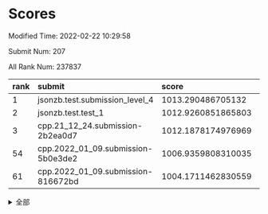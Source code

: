 # Scores

Modified Time: 2022-02-22 10:29:58

Submit Num: 207

All Rank Num: 237837

| rank |               submit               |       score        |       sigma        | pk_num |
| :--- | :--------------------------------- | :----------------- | :----------------- | :----- |
| 1    | jsonzb.test.submission_level_4     | 1013.290486705132  | 0.8018953682788267 | 4592   |
| 2    | jsonzb.test.test_1                 | 1012.9260851865803 | 0.7926351505185916 | 4600   |
| 3    | cpp.21_12_24.submission-2b2ea0d7   | 1012.1878174976969 | 0.7958618015714212 | 4596   |
| 54   | cpp.2022_01_09.submission-5b0e3de2 | 1006.9359808310035 | 0.7326260910345547 | 4592   |
| 61   | cpp.2022_01_09.submission-816672bd | 1004.1711462830559 | 0.7168971949927422 | 4596   |


<details>
<summary>全部</summary>

| rank |                 submit                 |       score        |       sigma        | pk_num |
| :--- | :------------------------------------- | :----------------- | :----------------- | :----- |
| 1    | jsonzb.test.submission_level_4         | 1013.290486705132  | 0.8018953682788267 | 4592   |
| 2    | jsonzb.test.test_1                     | 1012.9260851865803 | 0.7926351505185916 | 4600   |
| 3    | cpp.21_12_24.submission-2b2ea0d7       | 1012.1878174976969 | 0.7958618015714212 | 4596   |
| 4    | gobigger.level_3.submission_level_3_11 | 1011.1835400174957 | 0.7682145209088748 | 4600   |
| 5    | gobigger.level_3.submission_level_3_28 | 1010.9542544074978 | 0.8043221718391966 | 4590   |
| 6    | gobigger.level_3.submission_level_3_30 | 1010.7965628666255 | 0.7885252346290457 | 4598   |
| 7    | gobigger.level_3.submission_level_3_29 | 1010.739307914235  | 0.7778764994114856 | 4593   |
| 8    | gobigger.level_3.submission_level_3_44 | 1010.7336910191267 | 0.771311725940919  | 4595   |
| 9    | gobigger.level_3.submission_level_3_32 | 1010.6857785886264 | 0.75845254742558   | 4591   |
| 10   | gobigger.level_3.submission_level_3_21 | 1010.5377984550402 | 0.7476666461102687 | 4594   |
| 11   | gobigger.level_3.submission_level_3_6  | 1010.4406941003001 | 0.760115431465747  | 4593   |
| 12   | gobigger.level_3.submission_level_3_45 | 1010.4211019846127 | 0.7752259104663406 | 4594   |
| 13   | gobigger.level_3.submission_level_3_1  | 1010.4129348644744 | 0.7715678490330978 | 4596   |
| 14   | gobigger.level_3.submission_level_3_15 | 1010.3261077614143 | 0.7638475327863068 | 4598   |
| 15   | gobigger.level_3.submission_level_3_34 | 1010.3012342593728 | 0.7721383674487753 | 4593   |
| 16   | gobigger.level_3.submission_level_3_48 | 1010.2309910472912 | 0.7634498256780173 | 4594   |
| 17   | gobigger.level_3.submission_level_3_38 | 1010.215080204692  | 0.7737051651266835 | 4595   |
| 18   | gobigger.level_3.submission_level_3_8  | 1010.1104351675945 | 0.7540765771914091 | 4596   |
| 19   | gobigger.level_3.submission_level_3_9  | 1010.0862985174858 | 0.7598521158731469 | 4600   |
| 20   | gobigger.level_3.submission_level_3_2  | 1010.0216486728559 | 0.745816925280695  | 4590   |
| 21   | gobigger.level_3.submission_level_3_42 | 1010.0135030120815 | 0.7693879869820878 | 4597   |
| 22   | gobigger.level_3.submission_level_3_17 | 1009.9898806251841 | 0.8119286628231415 | 4593   |
| 23   | gobigger.level_3.submission_level_3_7  | 1009.98737162926   | 0.7580292761645969 | 4602   |
| 24   | gobigger.level_3.submission_level_3_33 | 1009.9701428515533 | 0.7516165284585153 | 4599   |
| 25   | gobigger.level_3.submission_level_3_24 | 1009.8990949551635 | 0.7545599778396811 | 4592   |
| 26   | gobigger.level_3.submission_level_3_39 | 1009.8971817391781 | 0.7680111152760931 | 4603   |
| 27   | gobigger.level_3.submission_level_3_37 | 1009.8920669606949 | 0.7594804953406177 | 4593   |
| 28   | gobigger.level_3.submission_level_3_35 | 1009.8316931877994 | 0.7671916590430499 | 4600   |
| 29   | gobigger.level_3.submission_level_3_49 | 1009.8092764305667 | 0.7603528558177066 | 4599   |
| 30   | gobigger.level_3.submission_level_3_31 | 1009.7490163757873 | 0.7713370177651954 | 4596   |
| 31   | gobigger.level_3.submission_level_3_25 | 1009.6801644975534 | 0.7533696422023134 | 4592   |
| 32   | gobigger.level_3.submission_level_3_20 | 1009.677271839398  | 0.7361538355527105 | 4599   |
| 33   | gobigger.level_3.submission_level_3_40 | 1009.6472820681674 | 0.7631455789136178 | 4598   |
| 34   | gobigger.level_3.submission_level_3_12 | 1009.6337434804485 | 0.7560094942245127 | 4598   |
| 35   | gobigger.level_3.submission_level_3_47 | 1009.5106361706366 | 0.7450277432552677 | 4593   |
| 36   | gobigger.level_3.submission_level_3_41 | 1009.4858855406327 | 0.7617695161050458 | 4594   |
| 37   | gobigger.level_3.submission_level_3_46 | 1009.4712590965352 | 0.7465920777736107 | 4599   |
| 38   | gobigger.level_3.submission_level_3_19 | 1009.4173987843268 | 0.7754875298314384 | 4599   |
| 39   | gobigger.level_3.submission_level_3_16 | 1009.2486749827359 | 0.7548219362105945 | 4598   |
| 40   | gobigger.level_3.submission_level_3_4  | 1009.2456491665725 | 0.7455922925003434 | 4597   |
| 41   | gobigger.level_3.submission_level_3_5  | 1009.2357586325313 | 0.741999236241301  | 4594   |
| 42   | gobigger.level_3.submission_level_3_18 | 1009.2263217539271 | 0.7456913158158684 | 4592   |
| 43   | gobigger.level_3.submission_level_3_27 | 1009.1975506323756 | 0.7534403042744335 | 4595   |
| 44   | gobigger.level_3.submission_level_3_36 | 1009.1626879271826 | 0.7763589783443249 | 4595   |
| 45   | gobigger.level_3.submission_level_3_14 | 1009.0766779735741 | 0.7316800568546951 | 4591   |
| 46   | gobigger.level_3.submission_level_3_10 | 1009.0527268101278 | 0.7591677141997792 | 4597   |
| 47   | gobigger.level_3.submission_level_3_3  | 1008.9546407470426 | 0.7709275574686426 | 4598   |
| 48   | gobigger.level_3.submission_level_3_26 | 1008.8802149291198 | 0.7518018073337315 | 4600   |
| 49   | gobigger.level_3.submission_level_3_0  | 1008.8322020816943 | 0.7537587857235718 | 4594   |
| 50   | gobigger.level_3.submission_level_3_23 | 1008.6767819499903 | 0.7507924971260809 | 4596   |
| 51   | gobigger.level_3.submission_level_3_13 | 1008.6149693055534 | 0.7233417497032352 | 4597   |
| 52   | gobigger.level_3.submission_level_3_22 | 1008.4818265408188 | 0.7462741572563063 | 4593   |
| 53   | gobigger.level_3.submission_level_3_43 | 1008.3937243428904 | 0.7410896706238187 | 4601   |
| 54   | cpp.2022_01_09.submission-5b0e3de2     | 1006.9359808310035 | 0.7326260910345547 | 4592   |
| 55   | gobigger.level_1.submission_level_1_26 | 1004.8799125601713 | 0.7272670454983922 | 4597   |
| 56   | gobigger.level_1.submission_level_1_14 | 1004.3267075433959 | 0.7296493036053205 | 4599   |
| 57   | gobigger.level_1.submission_level_1_8  | 1004.2607727969183 | 0.7261169320153535 | 4595   |
| 58   | gobigger.level_1.submission_level_1_49 | 1004.2260721773088 | 0.7169938741195881 | 4596   |
| 59   | gobigger.level_1.submission_level_1_30 | 1004.2235043654659 | 0.723913135091735  | 4599   |
| 60   | gobigger.level_1.submission_level_1_27 | 1004.1802941180952 | 0.7182493427699299 | 4592   |
| 61   | cpp.2022_01_09.submission-816672bd     | 1004.1711462830559 | 0.7168971949927422 | 4596   |
| 62   | gobigger.level_1.submission_level_1_12 | 1004.0981664528824 | 0.7167105578074661 | 4599   |
| 63   | gobigger.level_1.submission_level_1_16 | 1004.0437013554653 | 0.7158114102639379 | 4597   |
| 64   | gobigger.level_1.submission_level_1_39 | 1003.9293822408009 | 0.718624147654297  | 4596   |
| 65   | gobigger.level_1.submission_level_1_32 | 1003.9236621701565 | 0.7194454155050244 | 4595   |
| 66   | gobigger.level_1.submission_level_1_46 | 1003.8825583649524 | 0.7231462932461662 | 4594   |
| 67   | gobigger.level_1.submission_level_1_33 | 1003.8556551274329 | 0.7113581238007942 | 4598   |
| 68   | gobigger.level_1.submission_level_1_31 | 1003.8044077131539 | 0.7236660721651548 | 4592   |
| 69   | gobigger.level_1.submission_level_1_2  | 1003.7859382013085 | 0.7160720893796164 | 4593   |
| 70   | gobigger.level_1.submission_level_1_48 | 1003.7818869658935 | 0.7275071537279652 | 4597   |
| 71   | gobigger.level_1.submission_level_1_38 | 1003.735667734641  | 0.7220751370647055 | 4597   |
| 72   | gobigger.level_1.submission_level_1_21 | 1003.6881744727837 | 0.7168670180217327 | 4597   |
| 73   | gobigger.level_1.submission_level_1_3  | 1003.6729332773104 | 0.7139062569595239 | 4597   |
| 74   | gobigger.level_1.submission_level_1_44 | 1003.6691526931646 | 0.7269490056203521 | 4594   |
| 75   | gobigger.level_1.submission_level_1_37 | 1003.6359709481676 | 0.7145905790235253 | 4595   |
| 76   | gobigger.level_1.submission_level_1_1  | 1003.6167597080632 | 0.7178993553449106 | 4601   |
| 77   | gobigger.level_1.submission_level_1_34 | 1003.6026453467458 | 0.7128538665995051 | 4589   |
| 78   | gobigger.level_1.submission_level_1_25 | 1003.5962124307277 | 0.7148173364376327 | 4603   |
| 79   | gobigger.level_1.submission_level_1_43 | 1003.5941881556498 | 0.7075497520212624 | 4594   |
| 80   | gobigger.level_1.submission_level_1_47 | 1003.5820173456817 | 0.7176403456237054 | 4598   |
| 81   | gobigger.level_1.submission_level_1_9  | 1003.5342853651914 | 0.7191002743852357 | 4596   |
| 82   | gobigger.level_1.submission_level_1_41 | 1003.5248938136679 | 0.7033266938466094 | 4599   |
| 83   | gobigger.level_1.submission_level_1_4  | 1003.419075211104  | 0.7282954550323717 | 4595   |
| 84   | gobigger.level_1.submission_level_1_18 | 1003.3051050574476 | 0.7187505315852627 | 4595   |
| 85   | gobigger.level_1.submission_level_1_6  | 1003.2383301790384 | 0.7211479260745528 | 4589   |
| 86   | gobigger.level_1.submission_level_1_29 | 1003.2369480904099 | 0.7198438498306013 | 4594   |
| 87   | gobigger.level_1.submission_level_1_35 | 1003.1893064378668 | 0.7073543599812698 | 4595   |
| 88   | gobigger.level_1.submission_level_1_13 | 1003.0791201264343 | 0.7200334265234792 | 4592   |
| 89   | gobigger.level_1.submission_level_1_24 | 1003.0744968173111 | 0.7284359314848424 | 4590   |
| 90   | gobigger.level_1.submission_level_1_22 | 1002.9997998571757 | 0.7135735084279146 | 4592   |
| 91   | gobigger.level_1.submission_level_1_0  | 1002.9133339120053 | 0.713943523660263  | 4599   |
| 92   | gobigger.level_1.submission_level_1_23 | 1002.8737957979305 | 0.7146732001288342 | 4597   |
| 93   | gobigger.level_1.submission_level_1_15 | 1002.866454144743  | 0.7101577928629222 | 4595   |
| 94   | gobigger.level_1.submission_level_1_20 | 1002.7385963834284 | 0.7146384643463994 | 4599   |
| 95   | gobigger.level_1.submission_level_1_19 | 1002.7203776316275 | 0.7107180122947369 | 4595   |
| 96   | gobigger.level_1.submission_level_1_36 | 1002.7030144495284 | 0.7088512596228217 | 4592   |
| 97   | gobigger.level_1.submission_level_1_5  | 1002.6392427333627 | 0.7188504767445801 | 4596   |
| 98   | gobigger.level_1.submission_level_1_45 | 1002.6387374865327 | 0.7279189255389064 | 4599   |
| 99   | gobigger.level_1.submission_level_1_40 | 1002.5512158040773 | 0.7105283737232303 | 4592   |
| 100  | gobigger.level_1.submission_level_1_11 | 1002.544373224368  | 0.7203135474549754 | 4593   |
| 101  | gobigger.level_1.submission_level_1_28 | 1002.1705778380598 | 0.7039163901327498 | 4598   |
| 102  | gobigger.level_1.submission_level_1_42 | 1002.0841512929785 | 0.7110751569356085 | 4597   |
| 103  | gobigger.level_1.submission_level_1_17 | 1001.9927883545718 | 0.7068583955806655 | 4600   |
| 104  | gobigger.level_1.submission_level_1_7  | 1001.9740021247061 | 0.7124455647645579 | 4592   |
| 105  | gobigger.level_1.submission_level_1_10 | 1001.8727965186803 | 0.7088391091207207 | 4600   |
| 106  | gobigger.random.submission_random_27   | 997.8377439564206  | 0.6990378089090941 | 4591   |
| 107  | gobigger.random.submission_random_36   | 997.3933321551067  | 0.7094914987977773 | 4596   |
| 108  | gobigger.random.submission_random_30   | 996.9381330618747  | 0.7044055585642965 | 4597   |
| 109  | gobigger.random.submission_random_12   | 996.8688598457563  | 0.7080311623596346 | 4594   |
| 110  | gobigger.random.submission_random_23   | 996.7780849822361  | 0.7083357476134043 | 4592   |
| 111  | gobigger.random.submission_random_9    | 996.7637048159067  | 0.7140041146764178 | 4598   |
| 112  | gobigger.random.submission_random_15   | 996.6829224549764  | 0.7082659094899099 | 4594   |
| 113  | gobigger.random.submission_random_7    | 996.6666128979465  | 0.7152704761576595 | 4597   |
| 114  | gobigger.random.submission_random_3    | 996.6221727614926  | 0.7239403399058202 | 4591   |
| 115  | gobigger.random.submission_random_38   | 996.521482950414   | 0.7086789392052595 | 4595   |
| 116  | gobigger.random.submission_random_46   | 996.5153963951539  | 0.7061362116545754 | 4599   |
| 117  | gobigger.random.submission_random_1    | 996.5050854840973  | 0.7126688648432189 | 4593   |
| 118  | gobigger.random.submission_random_18   | 996.336682793765   | 0.7061508411150738 | 4594   |
| 119  | gobigger.random.submission_random_2    | 996.3353782114891  | 0.7144332615484051 | 4598   |
| 120  | gobigger.random.submission_random_19   | 996.321445393336   | 0.7122122141899964 | 4596   |
| 121  | gobigger.random.submission_random_11   | 996.1707988712525  | 0.7201658085364394 | 4591   |
| 122  | gobigger.random.submission_random_42   | 996.1682371064666  | 0.7327509032158421 | 4596   |
| 123  | gobigger.random.submission_random_48   | 996.1603324835952  | 0.7165263775935155 | 4596   |
| 124  | gobigger.random.submission_random_22   | 996.0876636623234  | 0.7142099305395216 | 4600   |
| 125  | gobigger.random.submission_random_21   | 996.0758581655721  | 0.7089245563966449 | 4598   |
| 126  | gobigger.random.submission_random_6    | 996.0659059612226  | 0.7025241402465563 | 4599   |
| 127  | gobigger.random.submission_random_24   | 996.0438625580773  | 0.7224812342234076 | 4597   |
| 128  | gobigger.random.submission_random_10   | 996.0377564309777  | 0.709442709841352  | 4595   |
| 129  | gobigger.random.submission_random_35   | 995.9772621049028  | 0.6978984840292892 | 4595   |
| 130  | gobigger.random.submission_random_37   | 995.9334440802088  | 0.7256693857175955 | 4595   |
| 131  | gobigger.random.submission_random_17   | 995.8658629184438  | 0.7062433927441172 | 4599   |
| 132  | gobigger.random.submission_random_29   | 995.8553431091241  | 0.712932307210154  | 4598   |
| 133  | gobigger.random.submission_random_13   | 995.8475949152619  | 0.7186820851971941 | 4596   |
| 134  | gobigger.random.submission_random_8    | 995.8438036778208  | 0.7047293645450284 | 4595   |
| 135  | gobigger.random.submission_random_4    | 995.825034079032   | 0.7110416659280342 | 4600   |
| 136  | gobigger.random.submission_random_32   | 995.8220604686278  | 0.707940879112765  | 4593   |
| 137  | gobigger.random.submission_random_5    | 995.7636841498551  | 0.7249177214163904 | 4596   |
| 138  | gobigger.random.submission_random_25   | 995.7583659848126  | 0.7133240964345331 | 4597   |
| 139  | gobigger.random.submission_random_43   | 995.7397904122613  | 0.703988191999363  | 4596   |
| 140  | gobigger.random.submission_random_0    | 995.7246311617764  | 0.7134117727632646 | 4594   |
| 141  | gobigger.random.submission_random_14   | 995.7067151961444  | 0.7079099755752145 | 4591   |
| 142  | gobigger.random.submission_random_44   | 995.6036863559339  | 0.7078850440818472 | 4596   |
| 143  | gobigger.random.submission_random_16   | 995.4399772952054  | 0.7040655725594221 | 4598   |
| 144  | gobigger.random.submission_random_41   | 995.430376640669   | 0.7142495593252107 | 4599   |
| 145  | gobigger.random.submission_random_31   | 995.4075083166645  | 0.7155703158725634 | 4595   |
| 146  | gobigger.random.submission_random_49   | 995.235788172294   | 0.7147572428418917 | 4596   |
| 147  | gobigger.random.submission_random_28   | 995.176693181279   | 0.7128621066098988 | 4597   |
| 148  | gobigger.random.submission_random_47   | 995.1636184916313  | 0.7188715333420543 | 4598   |
| 149  | gobigger.random.submission_random_26   | 995.1222784927028  | 0.7191013573975295 | 4596   |
| 150  | gobigger.random.submission_random_33   | 995.0061410578026  | 0.7066427503979793 | 4597   |
| 151  | gobigger.random.submission_random_20   | 994.9264050733383  | 0.7232904177369538 | 4599   |
| 152  | gobigger.random.submission_random_40   | 994.9123380963466  | 0.7114513374642817 | 4594   |
| 153  | gobigger.random.submission_random_45   | 994.587234376046   | 0.7261731813923116 | 4596   |
| 154  | gobigger.level_2.submission_level_2_4  | 994.5034401168589  | 0.7301169347859768 | 4596   |
| 155  | gobigger.random.submission_random_39   | 994.3732311367935  | 0.7215451908420433 | 4594   |
| 156  | gobigger.random.submission_random_34   | 994.3342774605468  | 0.7236497677328498 | 4597   |
| 157  | gobigger.level_2.submission_level_2_18 | 993.6927193364613  | 0.7416893701235582 | 4598   |
| 158  | gobigger.level_2.submission_level_2_30 | 993.557950566838   | 0.7456835377635453 | 4596   |
| 159  | gobigger.level_2.submission_level_2_23 | 993.4902058826826  | 0.7328515645604452 | 4595   |
| 160  | gobigger.level_2.submission_level_2_0  | 993.4070039293106  | 0.7340488844412181 | 4593   |
| 161  | gobigger.level_2.submission_level_2_6  | 993.2279221595323  | 0.7355194692997016 | 4601   |
| 162  | gobigger.level_2.submission_level_2_9  | 993.1598161678561  | 0.7483000798550007 | 4590   |
| 163  | gobigger.level_2.submission_level_2_1  | 993.1469020012089  | 0.7233388214306127 | 4593   |
| 164  | gobigger.level_2.submission_level_2_29 | 993.113085338851   | 0.7482528330192967 | 4593   |
| 165  | gobigger.level_2.submission_level_2_48 | 993.0334191444141  | 0.7384223843016676 | 4593   |
| 166  | gobigger.level_2.submission_level_2_19 | 992.9793159743334  | 0.7362527552154411 | 4592   |
| 167  | gobigger.level_2.submission_level_2_11 | 992.9771179095694  | 0.7338090215877353 | 4597   |
| 168  | gobigger.level_2.submission_level_2_43 | 992.9585851631086  | 0.7217118557748837 | 4589   |
| 169  | gobigger.level_2.submission_level_2_13 | 992.831222017283   | 0.7530121668376059 | 4597   |
| 170  | gobigger.level_2.submission_level_2_32 | 992.7188660424107  | 0.7471601185491876 | 4592   |
| 171  | gobigger.level_2.submission_level_2_5  | 992.7019248607234  | 0.7316613477319311 | 4599   |
| 172  | gobigger.level_2.submission_level_2_15 | 992.6759710289228  | 0.7549897139746814 | 4604   |
| 173  | gobigger.level_2.submission_level_2_10 | 992.6432312104133  | 0.7563941514490736 | 4593   |
| 174  | gobigger.level_2.submission_level_2_42 | 992.6340127786078  | 0.7500849512408317 | 4594   |
| 175  | gobigger.level_2.submission_level_2_36 | 992.6119844998949  | 0.7450159465183401 | 4597   |
| 176  | gobigger.level_2.submission_level_2_31 | 992.55723087522    | 0.7327687446691393 | 4597   |
| 177  | gobigger.level_2.submission_level_2_24 | 992.4630955998365  | 0.7541071286881557 | 4600   |
| 178  | gobigger.level_2.submission_level_2_37 | 992.3842294390046  | 0.7521626745164396 | 4599   |
| 179  | gobigger.level_2.submission_level_2_21 | 992.3334918193151  | 0.7383214227458333 | 4602   |
| 180  | gobigger.level_2.submission_level_2_45 | 992.301210621886   | 0.7376797084462507 | 4594   |
| 181  | gobigger.level_2.submission_level_2_16 | 992.2239328602275  | 0.7379803192715851 | 4599   |
| 182  | gobigger.level_2.submission_level_2_20 | 992.1735466789548  | 0.7425119183943771 | 4590   |
| 183  | gobigger.level_2.submission_level_2_41 | 992.1300407836479  | 0.7439874898418017 | 4597   |
| 184  | gobigger.level_2.submission_level_2_12 | 992.0837056087516  | 0.7532967586030207 | 4602   |
| 185  | gobigger.level_2.submission_level_2_47 | 991.9856047046385  | 0.7228110189797176 | 4598   |
| 186  | gobigger.level_2.submission_level_2_35 | 991.8215982998898  | 0.7469926592227699 | 4594   |
| 187  | gobigger.level_2.submission_level_2_17 | 991.710745433736   | 0.7459489752055185 | 4596   |
| 188  | gobigger.level_2.submission_level_2_34 | 991.7052252309559  | 0.7412510254859593 | 4598   |
| 189  | gobigger.level_2.submission_level_2_49 | 991.6086818786032  | 0.7247409240203688 | 4600   |
| 190  | gobigger.level_2.submission_level_2_27 | 991.577219688568   | 0.7698367891908358 | 4598   |
| 191  | gobigger.level_2.submission_level_2_7  | 991.5388730538448  | 0.7201052702976336 | 4587   |
| 192  | gobigger.level_2.submission_level_2_3  | 991.4997135143801  | 0.7587482296606842 | 4604   |
| 193  | gobigger.level_2.submission_level_2_22 | 991.4834518709217  | 0.7590731674778127 | 4595   |
| 194  | gobigger.level_2.submission_level_2_40 | 991.4220820280074  | 0.7523178234859872 | 4597   |
| 195  | gobigger.level_2.submission_level_2_2  | 991.4123331926128  | 0.7616836582366381 | 4596   |
| 196  | gobigger.level_2.submission_level_2_25 | 991.1682890205767  | 0.753546588068122  | 4595   |
| 197  | gobigger.level_2.submission_level_2_26 | 991.146921348714   | 0.7416529853680722 | 4599   |
| 198  | gobigger.level_2.submission_level_2_8  | 991.0748328495557  | 0.7459133968947383 | 4599   |
| 199  | gobigger.level_2.submission_level_2_39 | 991.0358446162039  | 0.7672117794887103 | 4593   |
| 200  | gobigger.level_2.submission_level_2_44 | 991.0283329270649  | 0.7562495193719772 | 4595   |
| 201  | gobigger.level_2.submission_level_2_33 | 991.0204665601051  | 0.75948517448763   | 4592   |
| 202  | gobigger.level_2.submission_level_2_38 | 990.8932110379882  | 0.7562633253300216 | 4598   |
| 203  | gobigger.level_2.submission_level_2_28 | 990.8482370474366  | 0.7572802051315924 | 4593   |
| 204  | gobigger.level_2.submission_level_2_14 | 990.5879248204784  | 0.7874753927250541 | 4597   |
| 205  | gobigger.level_2.submission_level_2_46 | 990.4741927006171  | 0.7668854942244558 | 4598   |
| 206  | gobigger.none.submission_none_0        | 979.7564353174531  | 1.1569084937051772 | 4600   |
| 207  | gobigger.none.submission_none_1        | 976.9314881964284  | 1.368380194744963  | 4598   |

</details>